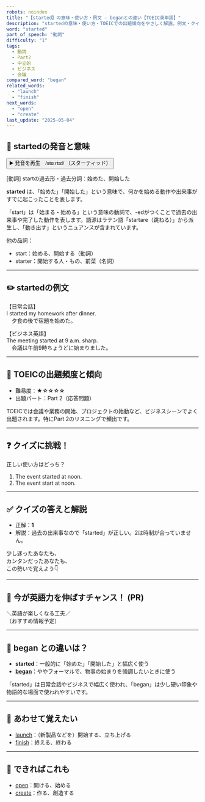 ```yaml
---
robots: noindex
title: "【started】の意味・使い方・例文 ― beganとの違い【TOEIC英単語】"
description: "startedの意味・使い方・TOEICでの出題傾向をやさしく解説。例文・クイズ付きでbeganとの違いもわかりやすく学べます。"
word: "started"
part_of_speech: "動詞"
difficulty: "1"
tags:
  - 動詞
  - Part2
  - 中立的
  - ビジネス
  - 会議
compared_word: "began"
related_words:
  - "launch"
  - "finish"
next_words:
  - "open"
  - "create"
last_update: "2025-05-04"
---
```


## 🔰 startedの発音と意味

<button class="play-audio" onclick="playTTS('started')">
  <span class="play-audio-main">
    ▶️ 発音を再生　/stɑːrtɪd/
  </span>
  <span class="play-audio-sub">
    （スターティッド）
  </span>
</button>

[動詞] startの過去形・過去分詞：始めた、開始した

**started** は、「始めた」「開始した」という意味で、何かを始める動作や出来事がすでに起こったことを表します。

「start」は「始まる・始める」という意味の動詞で、-edがつくことで過去の出来事や完了した動作を表します。語源はラテン語「startare（跳ねる）」から派生し、「動き出す」というニュアンスが含まれています。

他の品詞：  
- start：始める、開始する（動詞）
- starter：開始する人・もの、前菜（名詞）

---

## ✏️ startedの例文

【日常会話】  
I started my homework after dinner.  
　夕食の後で宿題を始めた。

【ビジネス英語】  
The meeting started at 9 a.m. sharp.  
　会議は午前9時ちょうどに始まりました。

---

## 🎯 TOEICの出題頻度と傾向

- 難易度：★☆☆☆☆
- 出題パート：Part 2（応答問題）

TOEICでは会議や業務の開始、プロジェクトの始動など、ビジネスシーンでよく出題されます。特にPart 2のリスニングで頻出です。

---

## ❓ クイズに挑戦！

正しい使い方はどっち？

1. The event started at noon.  
2. The event start at noon.

---

## ✅ クイズの答えと解説

- 正解：**1**
- 解説：過去の出来事なので「started」が正しい。2は時制が合っていません。

少し迷ったあなたも、  
カンタンだったあなたも、  
この勢いで覚えよう👇️

---

## 🚀 今が英語力を伸ばすチャンス！ (PR)

<div class="info-center">
＼英語が楽しくなる工夫／<br>  
（おすすめ情報予定）
</div>

---

## 🤔  began との違いは？

- **started**：一般的に「始めた」「開始した」と幅広く使う
- **[began](/word/began/)**：ややフォーマルで、物事の始まりを強調したいときに使う

「started」は日常会話やビジネスで幅広く使われ、「began」は少し硬い印象や物語的な場面で使われやすいです。

---

## 🧩 あわせて覚えたい

- [launch](/word/launch/)：（新製品などを）開始する、立ち上げる
- [finish](/word/finish/)：終える、終わる

---

## 📖 できればこれも

- [open](/word/open/)：開ける、始める
- [create](/word/create/)：作る、創造する

<!-- cvid: aid02_bid25 -->
